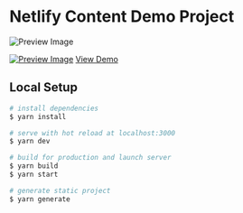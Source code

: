 # Netlify Content Demo Project


![Preview Image](https://i.imgur.com/y3YcI6C.png)

[![Preview Image](https://www.netlify.com/img/deploy/button.svg)](https://www.example.com)
[View Demo](https://xenodochial-ramanujan-ea193c.netlify.app/)


## Local Setup

```bash
# install dependencies
$ yarn install

# serve with hot reload at localhost:3000
$ yarn dev

# build for production and launch server
$ yarn build
$ yarn start

# generate static project
$ yarn generate
```
